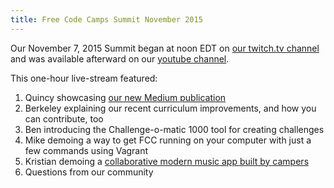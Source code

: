 ```yaml
---
title: Free Code Camps Summit November 2015
---
```

Our November 7, 2015 Summit began at noon EDT on [our twitch.tv channel](http://twitch.tv/freecodecamp) and was available afterward on our [youtube channel](https://www.youtube.com/channel/UC8butISFwT-Wl7EV0hUK0BQ?sub_confirmation=1).

This one-hour live-stream featured:

1.  Quincy showcasing [our new Medium publication](https://medium.freecodecamp.com)
2.  Berkeley explaining our recent curriculum improvements, and how you can contribute, too
3.  Ben introducing the Challenge-o-matic 1000 tool for creating challenges
4.  Mike demoing a way to get FCC running on your computer with just a few commands using Vagrant
5.  Kristian demoing a [collaborative modern music app built by campers](http://musare.com/)
6.  Questions from our community
